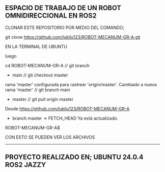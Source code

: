 ESPACIO DE TRABAJO DE UN ROBOT OMNIDIRECCIONAL EN ROS2
------------------------------------------------------

CLONAR ESTE REPOSITORIO POR MEDIO DEL COMANDO;

git clone https://github.com/lukilu123/ROBOT-MECANUM-GR-A.git

EN LA TERMINAL DE UBUNTU

luego

cd ROBOT-MECANUM-GR-A
//
git branch
* main
//
git checkout master

rama 'master' configurada para rastrear 'origin/master'.
Cambiado a nueva rama 'master'
//
git branch
  main
* master
//
git pull origin master

Desde https://github.com/lukilu123/ROBOT-MECANUM-GR-A
 * branch            master     -> FETCH_HEAD
Ya está actualizado.

ROBOT-MECANUM-GR-A$

CON ESTO SE PUEDEN VER LOS ARCHIVOS

----------------------------------------------------
PROYECTO REALIZADO EN;
UBUNTU 24.0.4
ROS2 JAZZY
----------------------------------------------------
